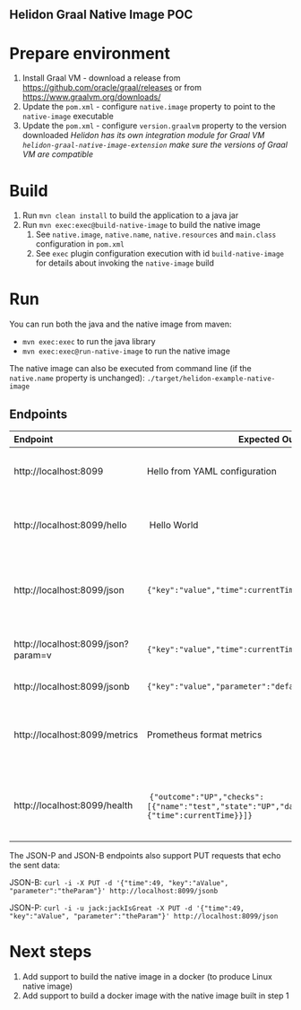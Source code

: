 Helidon Graal Native Image POC
---

# Prepare environment

1. Install Graal VM - download a release from https://github.com/oracle/graal/releases or from https://www.graalvm.org/downloads/
2. Update the `pom.xml` - configure `native.image` property to point to the `native-image` executable
3. Update the `pom.xml` - configure `version.graalvm` property to the version downloaded
    _Helidon has its own integration module for Graal VM `helidon-graal-native-image-extension` 
        make sure the versions of Graal VM are compatible_
        
# Build
1. Run `mvn clean install` to build the application to a java jar
2. Run `mvn exec:exec@build-native-image` to build the native image
    1. See `native.image`, `native.name`, `native.resources` and `main.class` configuration in `pom.xml`
    2. See `exec` plugin configuration execution with id `build-native-image` for details about invoking the `native-image` build
    
   
# Run

You can run both the java and the native image from maven:

- `mvn exec:exec` to run the java library
- `mvn exec:exec@run-native-image` to run the native image

The native image can also be executed from command line (if the `native.name` property is unchanged):
`./target/helidon-example-native-image`

## Endpoints

| Endpoint | Expected Output | Description
| :-------- |---- | --- |
| http://localhost:8099       | Hello from YAML configuration | Default endpoint that reads message from yaml file |
| http://localhost:8099/hello | Hello World | Protected endpoint, requires `admin` role (user `jack`/`jackIsGreat`) |
| http://localhost:8099/json  | `{"key":"value","time":currentTime,"parameter":"default"}` | JSON-P endpoint, requires `user` role (user `jill`/`jillToo`, or `jack`) |
| http://localhost:8099/json?param=v | `{"key":"value","time":currentTime,"parameter":"v"}` | JSON-P endpoint using parameter from requeset
| http://localhost:8099/jsonb | `{"key":"value","parameter":"default","time":currentTime}` | JSON-B endpoint |
| http://localhost:8099/metrics | Prometheus format metrics | Metrics endpoint providing prometheus data, has `/application`, `/base` and `/vendor` subpaths |
| http://localhost:8099/health | `{"outcome":"UP","checks":[{"name":"test","state":"UP","data":{"time":currentTime}}]}` | Health check endpoint providing JSON data in Microprofile format
 

The JSON-P and JSON-B endpoints also support PUT requests that echo the sent data:

JSON-B:
`curl -i -X PUT -d '{"time":49, "key":"aValue", "parameter":"theParam"}' http://localhost:8099/jsonb`

JSON-P:
`curl -i -u jack:jackIsGreat -X PUT -d '{"time":49, "key":"aValue", "parameter":"theParam"}' http://localhost:8099/json`


# Next steps

1. Add support to build the native image in a docker (to produce Linux native image)
2. Add support to build a docker image with the native image built in step 1
